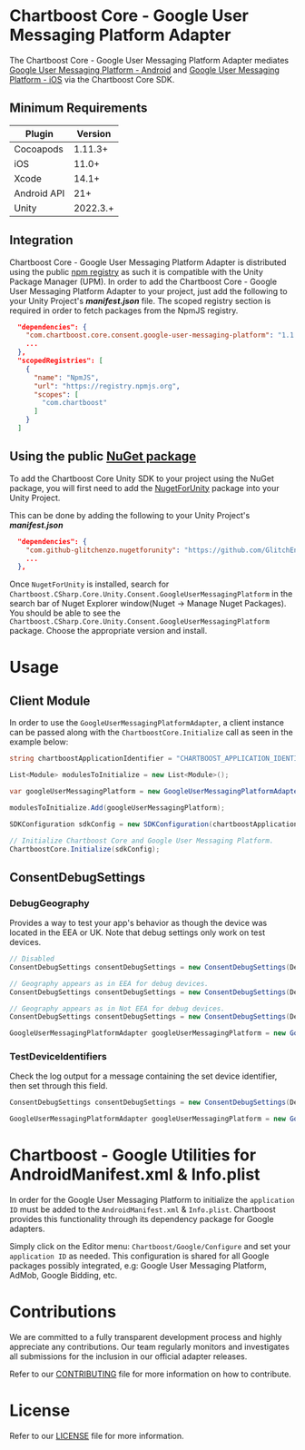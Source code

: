 # Chartboost Core - Google User Messaging Platform Adapter

The Chartboost Core - Google User Messaging Platform Adapter mediates [Google User Messaging Platform - Android](https://developers.google.com/admob/android/privacy) and [Google User Messaging Platform - iOS](https://developers.google.com/admob/ios/privacy) via the Chartboost Core SDK.

## Minimum Requirements

| Plugin | Version |
| ------ | ------ |
| Cocoapods | 1.11.3+ |
| iOS | 11.0+ |
| Xcode | 14.1+ |
| Android API | 21+ |
| Unity | 2022.3.+ |


## Integration

Chartboost Core - Google User Messaging Platform Adapter is distributed using the public [npm registry](https://www.npmjs.com/search?q=com.chartboost.core.consent.google-user-messaging-platform) as such it is compatible with the Unity Package Manager (UPM). In order to add the Chartboost Core - Google User Messaging Platform Adapter to your project, just add the following to your Unity Project's ***manifest.json*** file. The scoped registry section is required in order to fetch packages from the NpmJS registry.

```json
  "dependencies": {
    "com.chartboost.core.consent.google-user-messaging-platform": "1.1.0",
    ...
  },
  "scopedRegistries": [
    {
      "name": "NpmJS",
      "url": "https://registry.npmjs.org",
      "scopes": [
        "com.chartboost"
      ]
    }
  ]
```

## Using the public [NuGet package](https://www.nuget.org/packages/Chartboost.CSharp.Core.Unity.Consent.GoogleUserMessagingPlatform)

To add the Chartboost Core Unity SDK to your project using the NuGet package, you will first need to add the [NugetForUnity](https://github.com/GlitchEnzo/NuGetForUnity) package into your Unity Project.

This can be done by adding the following to your Unity Project's ***manifest.json***

```json
  "dependencies": {
    "com.github-glitchenzo.nugetforunity": "https://github.com/GlitchEnzo/NuGetForUnity.git?path=/src/NuGetForUnity",
    ...
  },
```

Once <code>NugetForUnity</code> is installed, search for `Chartboost.CSharp.Core.Unity.Consent.GoogleUserMessagingPlatform` in the search bar of Nuget Explorer window(Nuget -> Manage Nuget Packages).
You should be able to see the `Chartboost.CSharp.Core.Unity.Consent.GoogleUserMessagingPlatform` package. Choose the appropriate version and install.

# Usage

## Client Module
In order to use the `GoogleUserMessagingPlatformAdapter`, a client instance can be passed along with the `ChartboostCore.Initialize` call as seen in the example below:

```csharp
string chartboostApplicationIdentifier = "CHARTBOOST_APPLICATION_IDENTIFIER";

List<Module> modulesToInitialize = new List<Module>();

var googleUserMessagingPlatform = new GoogleUserMessagingPlatformAdapter();

modulesToInitialize.Add(googleUserMessagingPlatform);

SDKConfiguration sdkConfig = new SDKConfiguration(chartboostApplicationIdentifier, modulesToInitialize);

// Initialize Chartboost Core and Google User Messaging Platform.
ChartboostCore.Initialize(sdkConfig);
```

## ConsentDebugSettings

### DebugGeography

Provides a way to test your app's behavior as though the device was located in the EEA or UK. Note that debug settings only work on test devices.

```csharp
// Disabled
ConsentDebugSettings consentDebugSettings = new ConsentDebugSettings(DebugGeography.Disabled, null);

// Geography appears as in EEA for debug devices.
ConsentDebugSettings consentDebugSettings = new ConsentDebugSettings(DebugGeography.EEA, null);

// Geography appears as in Not EEA for debug devices.
ConsentDebugSettings consentDebugSettings = new ConsentDebugSettings(DebugGeography.NotEEA, null);

GoogleUserMessagingPlatformAdapter googleUserMessagingPlatform = new GoogleUserMessagingPlatformAdapter(consentDebugSettings);
```

### TestDeviceIdentifiers

Check the log output for a message containing the set device identifier, then set through this field.

```csharp
ConsentDebugSettings consentDebugSettings = new ConsentDebugSettings(DebugGeography.Disabled, new {"TEST-DEVICE-HASHED-ID"});

GoogleUserMessagingPlatformAdapter googleUserMessagingPlatform = new GoogleUserMessagingPlatformAdapter(consentDebugSettings);
```

# Chartboost - Google Utilities for AndroidManifest.xml & Info.plist
In order for the Google User Messaging Platform to initialize the `application ID` must be added to the `AndroidManifest.xml` & `Info.plist`. Chartboost provides this functionality through its dependency package for Google adapters. 

Simply click on the Editor menu: `Chartboost/Google/Configure` and set your `application ID` as needed. This configuration is shared for all Google packages possibly integrated, e.g: Google User Messaging Platform, AdMob, Google Bidding, etc.

# Contributions

We are committed to a fully transparent development process and highly appreciate any contributions. Our team regularly monitors and investigates all submissions for the inclusion in our official adapter releases.

Refer to our [CONTRIBUTING](CONTRIBUTING.md) file for more information on how to contribute.

# License

Refer to our [LICENSE](LICENSE.md) file for more information.